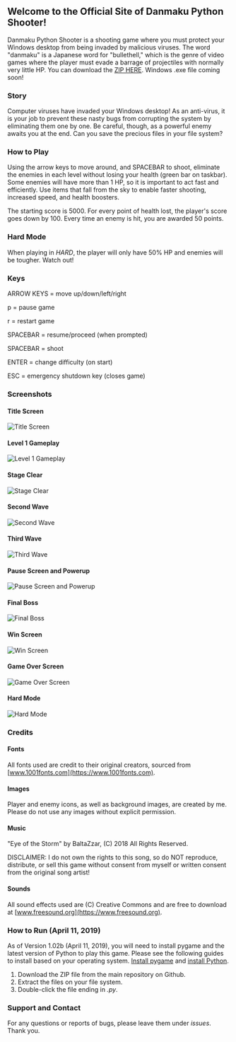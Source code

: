 ## Welcome to the Official Site of Danmaku Python Shooter!

Danmaku Python Shooter is a shooting game where you must protect your Windows desktop from being invaded by malicious viruses. The word "danmaku" is a Japanese word for "bullethell," which is the genre of video games where the player must evade a barrage of projectiles with normally very little HP. You can download the [ZIP HERE](https://github.com/ChrisRod622922/danmaku-python-shooter/archive/master.zip). Windows .exe file coming soon!

### Story

Computer viruses have invaded your Windows desktop! As an anti-virus, it is your job to prevent these nasty bugs from corrupting the system by eliminating them one by one. Be careful, though, as a powerful enemy awaits you at the end. Can you save the precious files in your file system?

### How to Play

Using the arrow keys to move around, and SPACEBAR to shoot, eliminate the enemies in each level without losing your health (green bar on taskbar). Some enemies will have more than 1 HP, so it is important to act fast and efficiently. Use items that fall from the sky to enable faster shooting, increased speed, and health boosters.

The starting score is 5000. For every point of health lost, the player's score goes down by 100. Every time an enemy is hit, you are awarded 50 points.

### Hard Mode
When playing in _HARD_, the player will only have 50% HP and enemies will be tougher. Watch out!

### Keys

ARROW KEYS = move up/down/left/right

p = pause game

r = restart game

SPACEBAR = resume/proceed (when prompted)

SPACEBAR = shoot

ENTER = change difficulty (on start)

ESC = emergency shutdown key (closes game)

### Screenshots

#### Title Screen
![Title Screen](/assets/images/screenshots/sh.png)

#### Level 1 Gameplay
![Level 1 Gameplay](/assets/images/screenshots/sh2.png)

#### Stage Clear
![Stage Clear](/assets/images/screenshots/sh3.png)

#### Second Wave
![Second Wave](/assets/images/screenshots/sh4.png)

#### Third Wave
![Third Wave](/assets/images/screenshots/sh5.png)

#### Pause Screen and Powerup
![Pause Screen and Powerup](/assets/images/screenshots/sh6.png)

#### Final Boss
![Final Boss](/assets/images/screenshots/sh7.png)

#### Win Screen
![Win Screen](/assets/images/screenshots/sh8.png)

#### Game Over Screen
![Game Over Screen](/assets/images/screenshots/sh9.png)

#### Hard Mode
![Hard Mode](/assets/images/screenshots/sh10.png)

### Credits

#### Fonts
All fonts used are credit to their original creators, sourced from [www.1001fonts.com](https://www.1001fonts.com).

#### Images
Player and enemy icons, as well as background images, are created by me. Please do not use any images without explicit permission.

#### Music
"Eye of the Storm" by BaltaZzar, (C) 2018 All Rights Reserved.

DISCLAIMER: I do not own the rights to this song, so do NOT reproduce, distribute, or sell this game without consent from myself or written consent from the original song artist!

#### Sounds
All sound effects used are (C) Creative Commons and are free to download at [www.freesound.org](https://www.freesound.org).

### How to Run (April 11, 2019)
As of Version 1.02b (April 11, 2019), you will need to install pygame and the latest version of Python to play this game. Please see the following guides to install based on your operating system. [Install pygame](https://www.pygame.org/wiki/GettingStarted) and [install Python](https://www.python.org).

1. Download the ZIP file from the main repository on Github.
2. Extract the files on your file system.
3. Double-click the file ending in _.py_.

### Support and Contact

For any questions or reports of bugs, please leave them under _issues_. Thank you.
